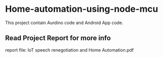 # Home-automation-using-node-mcu

This project contain Aurdino code and Android App code.

## Read Project Report for more info
report file: IoT speech renegotiation and Home Automation.pdf
